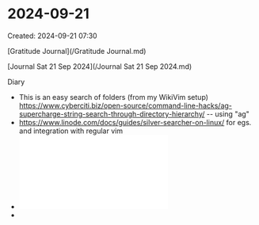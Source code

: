 # 2024-09-21
Created: 2024-09-21 07:30

[Gratitude Journal](/Gratitude Journal.md)

[Journal Sat 21 Sep 2024](/Journal Sat 21 Sep 2024.md) 

Diary
- This is an easy search of folders (from my WikiVim setup) https://www.cyberciti.biz/open-source/command-line-hacks/ag-supercharge-string-search-through-directory-hierarchy/ -- using "ag"
- https://www.linode.com/docs/guides/silver-searcher-on-linux/ for egs. and integration with regular vim
- ![Facilitating-an-Adult-Relationship-with-God---Sep-8-2024---4-z2kpz_ocr.pdf](../assets/Facilitating-an-Adult-Relationship-with-God---Sep-8-2024---4-z2kpz_ocr_1726956043782_0.pdf)
-